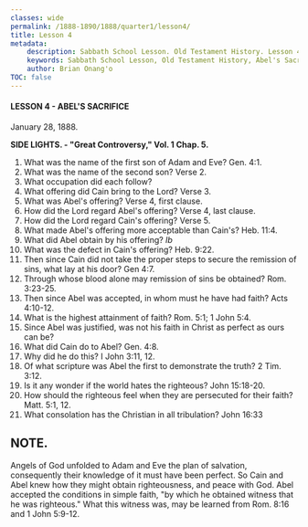 ```yaml
---
classes: wide
permalink: /1888-1890/1888/quarter1/lesson4/
title: Lesson 4
metadata:
    description: Sabbath School Lesson. Old Testament History. Lesson 4. January 28, 1888. Abel's Sacrifice. 
    keywords: Sabbath School Lesson, Old Testament History, Abel's Sacrifice, Lesson 4. January 28, 1888.
    author: Brian Onang'o
TOC: false
---
```


#### LESSON 4 - ABEL'S SACRIFICE

January 28, 1888.

**SIDE LIGHTS. - "Great Controversy," Vol. 1 Chap. 5.**

1. What was the name of the first son of Adam and Eve? Gen. 4:1.
2. What was the name of the second son? Verse 2.
3. What occupation did each follow?
4. What offering did Cain bring to the Lord? Verse 3.
5. What was Abel's offering? Verse 4, first clause.
6. How did the Lord regard Abel's offering? Verse 4, last clause.
7. How did the Lord regard Cain's offering? Verse 5.
8. What made Abel's offering more acceptable than Cain's? Heb. 11:4.
9. What did Abel obtain by his offering? *Ib*
10. What was the defect in Cain's offering? Heb. 9:22.
11. Then since Cain did not take the proper steps to secure the remission of sins, what lay at his door? Gen 4:7.
12. Through whose blood alone may remission of sins be obtained? Rom. 3:23-25.
13. Then since Abel was accepted, in whom must he have had faith? Acts 4:10-12.
14. What is the highest attainment of faith? Rom. 5:1; 1 John 5:4.
15. Since Abel was justified, was not his faith in Christ as perfect as ours can be?
16. What did Cain do to Abel? Gen. 4:8.
17. Why did he do this? I John 3:11, 12.
18. Of what scripture was Abel the first to demonstrate the truth? 2 Tim. 3:12.
19. Is it any wonder if the world hates the righteous? John 15:18-20.
20. How should the righteous feel when they are persecuted for their faith? Matt. 5:1, 12.
21. What consolation has the Christian in all tribulation? John 16:33

## NOTE.

Angels of God unfolded to Adam and Eve the plan of salvation, consequently their knowledge of it must have been perfect. So Cain and Abel knew how they might obtain righteousness, and peace with God. Abel accepted the conditions in simple faith, "by which he obtained witness that he was righteous." What this witness was, may be learned from Rom. 8:16 and 1 John 5:9-12.

